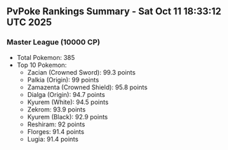 ## PvPoke Rankings Summary - Sat Oct 11 18:33:12 UTC 2025

### Master League (10000 CP)
- Total Pokemon: 385
- Top 10 Pokemon:
  - Zacian (Crowned Sword): 99.3 points
  - Palkia (Origin): 99 points
  - Zamazenta (Crowned Shield): 95.8 points
  - Dialga (Origin): 94.7 points
  - Kyurem (White): 94.5 points
  - Zekrom: 93.9 points
  - Kyurem (Black): 92.9 points
  - Reshiram: 92 points
  - Florges: 91.4 points
  - Lugia: 91.4 points

